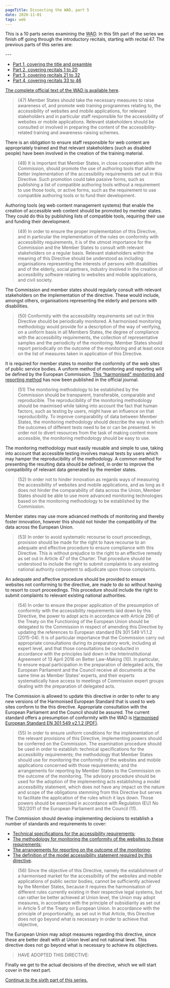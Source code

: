 ```yaml
---
pageTitle: Dissecting the WAD, part 5
date: 2020-11-01
tags: web
---
```


<p>This is a 10 parts series examining the <abbr title="Web Accessibility Directive">WAD</abbr>. In this 5th part of the series we finish off going through the introductory recitals, starting with recital 47. The previous parts of this series are:</p>
---


<ul>
    <li><a href="/posts/dissecting-the-wad-part-1/">Part 1, covering the title and preamble</a>&nbsp;</li>
    <li><a href="/posts/dissecting-the-wad-part-2/">Part 2, covering recitals 1 to 20</a>&nbsp;</li>
    <li><a href="/posts/dissecting-the-wad-part-3/">Part 3, covering recitals 21 to 32</a> </li>
    <li><a href="/posts/dissecting-the-wad-part-4/">Part 4, covering recitals 33 to 46</a>&nbsp;</li></ul>



<p><a href="https://eur-lex.europa.eu/eli/dir/2016/2102/oj">The complete official text of the WAD is available here</a>.</p>



<blockquote><p>(47) Member States should take the necessary measures to raise awareness of, and promote web training programmes relating to, the accessibility of websites and mobile applications, for relevant stakeholders and in particular staff responsible for the accessibility of websites or mobile applications. Relevant stakeholders should be consulted or involved in preparing the content of the accessibility-related training and awareness-raising schemes.</p></blockquote>



<p>There is an obligation to ensure staff responsible for web content are appropriately trained and that relevant stakeholders (such as disabled people) have been involved in the creation of the training material.</p>



<blockquote><p>(48) It is important that Member States, in close cooperation with the Commission, should promote the use of authoring tools that allow better implementation of the accessibility requirements set out in this Directive. Such promotion could take passive forms, such as publishing a list of compatible authoring tools without a requirement to use those tools, or active forms, such as the requirement to use compatible authoring tools or to fund their development.</p></blockquote>



<p>Authoring tools (eg web content management systems) that enable the creation of accessible web content should be promoted by member states. They could do this by publishing lists of compatible tools, requiring their use and funding their development.</p>



<blockquote><p>(49) In order to ensure the proper implementation of this Directive, and in particular the implementation of the rules on conformity with accessibility requirements, it is of the utmost importance for the Commission and the Member States to consult with relevant stakeholders on a regular basis. Relevant stakeholders within the meaning of this Directive should be understood as including organisations representing the interests of persons with disabilities and of the elderly, social partners, industry involved in the creation of accessibility software relating to websites and mobile applications, and civil society.</p></blockquote>



<p>The Commission and member states should regularly consult with relevant stakeholders on the implementation of the directive. These would include, amongst others, organisations representing the elderly and persons with disabilities.</p>



<blockquote><p>(50) Conformity with the accessibility requirements set out in this Directive should be periodically monitored. A harmonised monitoring methodology would provide for a description of the way of verifying, on a uniform basis in all Members States, the degree of compliance with the accessibility requirements, the collection of representative samples and the periodicity of the monitoring. Member States should report periodically on the outcome of the monitoring and at least once on the list of measures taken in application of this Directive.</p></blockquote>



<p>It is required for member states to monitor the conformity of the web sites of public service bodies. A uniform method of monitoring and reporting will be defined by the European Commission. <a href="https://eur-lex.europa.eu/eli/dec_impl/2018/1524/oj">This &#8220;harmonised&#8221; monitoring and reporting method</a> has now been published in the official journal.</p>



<blockquote><p>(51) The monitoring methodology to be established by the Commission should be transparent, transferable, comparable and reproducible. The reproducibility of the monitoring methodology should be maximised while taking into account the fact that human factors, such as testing by users, might have an influence on that reproducibility. To improve comparability of data between Member States, the monitoring methodology should describe the way in which the outcomes of different tests need to be or can be presented. In order not to divert resources from the task of making content more accessible, the monitoring methodology should be easy to use.</p></blockquote>



<p>The monitoring methodology must easily reusable and simple to use, taking into account that accessible testing involves manual tests by users which may hamper the reproducibility of the methodology.  A common method for presenting the resulting data should be defined, in order to improve the compatibility of relevant data generated by the member states.</p>



<blockquote><p>(52) In order not to hinder innovation as regards ways of measuring the accessibility of websites and mobile applications, and as long as it does not hinder the comparability of data across the Union, Member States should be able to use more advanced monitoring technologies based on the monitoring methodology to be established by the Commission.</p></blockquote>



<p>Member states may use more advanced methods of monitoring and thereby foster innovation, however this should not hinder the compatibility of the data across the European Union.</p>



<blockquote><p>(53) In order to avoid systematic recourse to court proceedings, provision should be made for the right to have recourse to an adequate and effective procedure to ensure compliance with this Directive. This is without prejudice to the right to an effective remedy as set out in Article 47 of the Charter. That procedure should be understood to include the right to submit complaints to any existing national authority competent to adjudicate upon those complaints.</p></blockquote>



<p>An adequate and affective procedure should be provided to ensure websites not conforming to the directive, are made to do so without having to resort to court proceedings. This procedure should include the right to submit complaints to relevant existing national authorities.</p>



<blockquote><p>(54) In order to ensure the proper application of the presumption of conformity with the accessibility requirements laid down by this Directive, the power to adopt acts in accordance with Article 290 of the Treaty on the Functioning of the European Union should be delegated to the Commission in respect of amending this Directive by updating the references to European standard EN 301 549 V1.1.2 (2015-04). It is of particular importance that the Commission carry out appropriate consultations during its preparatory work, including at expert level, and that those consultations be conducted in accordance with the principles laid down in the Interinstitutional Agreement of 13 April 2016 on Better Law-Making (10). In particular, to ensure equal participation in the preparation of delegated acts, the European Parliament and the Council receive all documents at the same time as Member States&#8217; experts, and their experts systematically have access to meetings of Commission expert groups dealing with the preparation of delegated acts.</p></blockquote>



<p>The Commission is allowed to update this directive in order to refer to any new versions of the Harmonised European Standard that is used to web sites conform to the this directive. Appropriate consultation with the European Parliament and the Council should be assured. The current standard offers a presumption of conformity with the WAD is <a href="https://www.etsi.org/deliver/etsi_en/301500_301599/301549/02.01.02_60/en_301549v020102p.pdf">Harmonised European Standard EN 301 549 v2.1.2 (PDF)</a>.</p>



<blockquote><p>(55) In order to ensure uniform conditions for the implementation of the relevant provisions of this Directive, implementing powers should be conferred on the Commission. The examination procedure should be used in order to establish: technical specifications for the accessibility requirements; the methodology that Member States should use for monitoring the conformity of the websites and mobile applications concerned with those requirements; and the arrangements for reporting by Member States to the Commission on the outcome of the monitoring. The advisory procedure should be used for the adoption of the implementing acts establishing a model accessibility statement, which does not have any impact on the nature and scope of the obligations stemming from this Directive but serves to facilitate the application of the rules which it lays down. Those powers should be exercised in accordance with Regulation (EU) No 182/2011 of the European Parliament and the Council (11).</p></blockquote>



<p>The Commission should develop implementing decisions to establish a number of standards and requirements to cover:</p>



<ul><li><a href="https://eur-lex.europa.eu/legal-content/GA/TXT/?uri=CELEX:32018D2048">Technical specifications for the accessibility requirements</a>; </li><li><a href="https://eur-lex.europa.eu/eli/dec_impl/2018/1524/oj">The methodology for monitoring the conformity of the websites to these requirements</a>; </li><li><a href="https://eur-lex.europa.eu/eli/dec_impl/2018/1524/oj">The arrangements for reporting on the outcome of the monitoring</a>;</li><li><a href="https://eur-lex.europa.eu/eli/dec_impl/2018/1523/oj">The definition of the model accessibility statement required by this directive</a>. </li></ul>



<blockquote><p>(56) Since the objective of this Directive, namely the establishment of a harmonised market for the accessibility of the websites and mobile applications of public sector bodies, cannot be sufficiently achieved by the Member States, because it requires the harmonisation of different rules currently existing in their respective legal systems, but can rather be better achieved at Union level, the Union may adopt measures, in accordance with the principle of subsidiarity as set out in Article 5 of the Treaty on European Union. In accordance with the principle of proportionality, as set out in that Article, this Directive does not go beyond what is necessary in order to achieve that objective,</p></blockquote>



<p>The European Union may adopt measures regarding this directive, since these are better dealt with at Union level and not national level. This directive does not go beyond what is necessary to achieve its objectives.</p>



<blockquote><p>HAVE ADOPTED THIS DIRECTIVE:</p></blockquote>



<p>Finally we get to the actual decisions of the directive, which we will start cover in the next part.</p>



<p><a href="/posts/dissecting-the-wad-part-6/">Continue to the sixth part of this series.</a></p>
